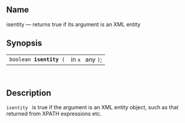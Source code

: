 <div id="fn_isentity" class="refentry">

<div class="titlepage">

</div>

<div class="refnamediv">

## Name

isentity — returns true if its argument is an XML entity

</div>

<div class="refsynopsisdiv">

## Synopsis

<div id="fsyn_isentity" class="funcsynopsis">

|                              |                  |
|------------------------------|------------------|
| `boolean `**`isentity`**` (` | in `x ` any `)`; |

<div class="funcprototype-spacer">

 

</div>

</div>

</div>

<div id="desc_isentity" class="refsect1">

## Description

`isentity ` is true if the argument is an XML entity object, such as
that returned from XPATH expressions etc.

</div>

</div>
